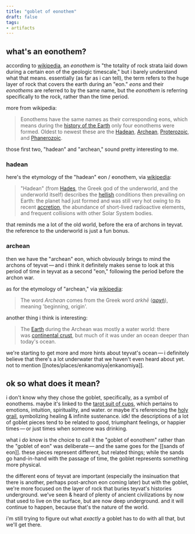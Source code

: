 ```yaml
---
title: "goblet of eonothem"
draft: false
tags: 
- artifacts
---
```


## what's an eonothem?
according to [wikipedia](https://en.wikipedia.org/wiki/Eonothem), an *eonothem* is "the totality of rock strata laid down during a certain eon of the geologic timescale," but i barely understand what that means. essentially (as far as i can tell), the term refers to the huge layer of rock that covers the earth during an "eon." *eons* and their *eonothems* are referred to by the same name, but the *eonothem* is referring specifically to the rock, rather than the time period.

more from wikipedia:
> Eonothems have the same names as their corresponding eons, which means during the [history of the Earth](https://en.wikipedia.org/wiki/History_of_the_Earth "History of the Earth") only four eonothems were formed. Oldest to newest these are the [Hadean](https://en.wikipedia.org/wiki/Hadean "Hadean"), [Archean](https://en.wikipedia.org/wiki/Archean "Archean"), [Proterozoic](https://en.wikipedia.org/wiki/Proterozoic "Proterozoic"), and [Phanerozoic](https://en.wikipedia.org/wiki/Phanerozoic "Phanerozoic").

those first two, "hadean" and "archean," sound pretty interesting to me.

### hadean
here's the etymology of the "hadean" eon / eonothem, via [wikipedia](https://en.wikipedia.org/wiki/Hadean):
> "Hadean" (from [Hades](https://en.wikipedia.org/wiki/Hades "Hades"), the Greek god of the underworld, and the underworld itself) describes the [hellish](https://en.wikipedia.org/wiki/Hell "Hell") conditions then prevailing on Earth: the planet had just formed and was still very hot owing to its recent [accretion](https://en.wikipedia.org/wiki/Accretion_(astrophysics) "Accretion (astrophysics)"), the abundance of short-lived radioactive elements, and frequent collisions with other Solar System bodies.

that reminds me a lot of the old world, before the era of archons in teyvat. the reference to the underworld is just a fun bonus.

### archean
then we have the "archean" eon, which obviously brings to mind the archons of teyvat — and i think it definitely makes sense to look at this period of time in teyvat as a second "eon," following the period before the archon war. 

as for the etymology of "archean," via [wikipedia](https://en.wikipedia.org/wiki/Archean):
> The word _Archean_ comes from the Greek word _arkhē_ ([αρχή](https://en.wiktionary.org/wiki/%CE%B1%CF%81%CF%87%CE%AE#Ancient_Greek "wikt:αρχή")), meaning 'beginning, origin'.

another thing i think is interesting:
> The [Earth](https://en.wikipedia.org/wiki/Earth "Earth") during the Archean was mostly a water world: there was [continental crust](https://en.wikipedia.org/wiki/Continental_crust "Continental crust"), but much of it was under an ocean deeper than today's ocean.

we're starting to get more and more hints about teyvat's ocean — i definitely believe that there's a lot underwater that we haven't even heard about yet. not to mention [[notes/places/enkanomiya|enkanomiya]].

## ok so what does it mean?
i don't know why they chose the goblet, specifically, as a symbol of eonothems. maybe it's linked to the [tarot suit of cups](https://en.wikipedia.org/wiki/Suit_of_goblets), which pertains to emotions, intuition, spirituality, and water. or maybe it's referencing the [holy grail](https://en.wikipedia.org/wiki/Holy_Grail), symbolizing healing & infinite sustenance. idk! the descriptions of a lot of goblet pieces tend to be related to good, triumphant feelings, or happier times — or just times when someone was drinking.

what i *do* know is the choice to call it the "goblet of eonothem" rather than the "goblet of eon" was deliberate — and the same goes for the [[sands of eon]]. these pieces represent different, but related things; while the sands go hand-in-hand with the passage of time, the goblet represents something more physical. 

the different eons of teyvat are important (especially the insinuation that there is another, perhaps post-archon eon coming later) but with the goblet, we're more focused on the layer of rock that buries teyvat's histories underground. we've seen & heard of plenty of ancient civilizations by now that used to live on the surface, but are now deep underground. and it will continue to happen, because that's the nature of the world.

i'm still trying to figure out what *exactly* a goblet has to do with all that, but we'll get there.

